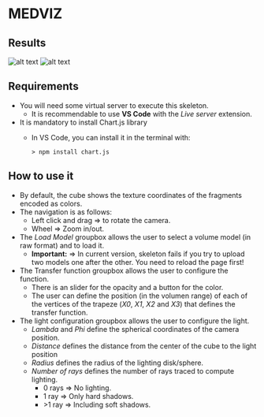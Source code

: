 # MEDVIZ
## Results
![alt text](https://github.com/Sokdenumeros/MIRI-SV-MEDVIZ/blob/main/2rays.png?raw=true)
![alt text](https://github.com/Sokdenumeros/MIRI-SV-MEDVIZ/blob/main/0rays.png?raw=true)


## Requirements
- You will need some virtual server to execute this skeleton.
  - It is recommendable to use **VS Code** with the *Live server* extension.
- It is mandatory to install Chart.js library
  - In VS Code, you can install it in the terminal with:

    ```> npm install chart.js```

## How to use it
  - By default, the cube shows the texture coordinates of the fragments encoded as colors.
  - The navigation is as follows:
    - Left click and drag => to rotate the camera.
    - Wheel => Zoom in/out.
  - The *Load Model* groupbox allows the user to select a volume model (in raw format) and to load it.
    - **Important:** => In current version, skeleton fails if you try to upload two models one after the other. You need to reload the page first!
  - The Transfer function groupbox allows the user to configure the function. 
    - There is an slider for the opacity and a button for the color. 
    - The user can define the position (in the volumen range) of each of the vertices of the trapeze (*X0*, *X1*, *X2* and *X3*) that defines the transfer function.
  - The light configuration groupbox allows the user to configure the light.
    - *Lambda* and *Phi* define the spherical coordinates of the camera position.
    - *Distance* defines the distance from the center of the cube to the light position
    - *Radius* defines the radius of the lighting disk/sphere.
    - *Number of rays* defines the number of rays traced to compute lighting.
      - 0 rays => No lighting.
      - 1 ray => Only hard shadows.
      - \>1 ray => Including soft shadows.
